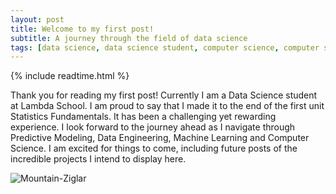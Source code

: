 ```yaml
---
layout: post
title: Welcome to my first post!
subtitle: A journey through the field of data science
tags: [data science, data science student, computer science, computer science student, tech, data]
---
```


{% include readtime.html %}

Thank you for reading my first post! Currently I am a Data Science student at Lambda School. I am proud to say 
that I made it to the end of the first unit Statistics Fundamentals. It has been a challenging yet rewarding 
experience. I look forward to the journey ahead as I navigate through Predictive Modeling, Data Engineering, 
Machine Learning and Computer Science. I am excited for things to come, including future posts of the incredible projects I intend to display here. 

![Mountain-Ziglar](https://i.pinimg.com/236x/63/30/1d/63301d2d1c99d365f4f26c0f1853e4fb--backpacking-list-hiking-quotes.jpg)
